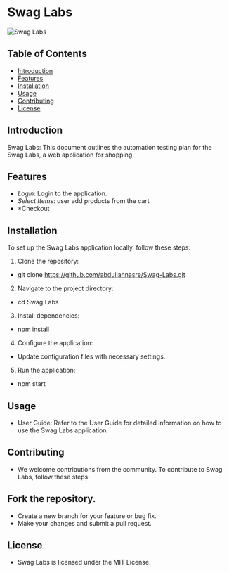 # Swag Labs

![Swag Labs](https://camo.githubusercontent.com/af5be8f3d9366913bb555d9bc0b83392d6e03e63184cedc7e59654f6414287d6/68747470733a2f2f7777772e736175636564656d6f2e636f6d2f76312f696d672f4c6f67696e5f426f745f677261706869632e706e67)

## Table of Contents

- [Introduction](#introduction)
- [Features](#features)
- [Installation](#installation)
- [Usage](#usage)
- [Contributing](#contributing)
- [License](#license)

## Introduction

Swag Labs: This document outlines the automation testing plan for the Swag Labs, a web application for shopping.


## Features

- *Login*: Login to the application.
- *Select Items*: user add products from the cart
- *Checkout

## Installation

To set up the Swag Labs application locally, follow these steps:

1. Clone the repository:
*   git clone https://github.com/abdullahnasre/Swag-Labs.git
2. Navigate to the project directory:
*   cd Swag Labs
3. Install dependencies:
*   npm install
4. Configure the application:

* Update configuration files with necessary settings.
5. Run the application:
*   npm start

## Usage
* User Guide: Refer to the User Guide for detailed information on how to use the Swag Labs application.

## Contributing
* We welcome contributions from the community. To contribute to Swag Labs, follow these steps:

## Fork the repository.
* Create a new branch for your feature or bug fix.
* Make your changes and submit a pull request.

## License
* Swag Labs is licensed under the MIT License.
